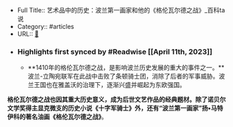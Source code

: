 - Full Title:: 艺术品中的历史：波兰第一画家和他的《格伦瓦尔德之战》_百科ta说
- Category:: #articles
- URL:: [🔗](https://baike.baidu.com/tashuo/browse/content?id=a243ebc26608dc2067d6c77e&lemmaId=10969005&fromLemmaModule=pcBottom&lemmaTitle=%E6%A0%BC%E6%9E%97%E7%93%A6%E5%B0%94%E5%BE%B7%E6%88%98%E5%BD%B9&fromModule=lemma_bottom-tashuo-article)
- ### Highlights first synced by #Readwise [[April 11th, 2023]]
    - **1410年的格伦瓦尔德之战，是影响波兰历史发展的重大的事件之一。**波兰-立陶宛联军在此战中击败了条顿骑士团，消除了后者的军事威胁。波兰王国也在雅盖沃的治理下，逐渐兴盛并崛起为东欧强国。

**格伦瓦尔德之战也因其重大历史意义，成为后世文艺作品的经典题材。**除了诺贝尔文学奖得主显克微支的历史小说**《十字军骑士》**外，还有“波兰第一画家”扬•马特伊科的著名油画**《格伦瓦尔德之战》**。
